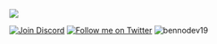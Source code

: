<img src="./static/images/HeaderBackground.svg.svg">

  <p align="left">
    <a href="https://discord.gg/9Edsb3z"><img src="https://img.shields.io/discord/637567797446180874.svg?label=&logo=discord&logoColor=ffffff&color=7389D8&labelColor=6A7EC2" alt="Join Discord"></a>
	<a href="https://twitter.com/DevBenno"><img src="https://img.shields.io/twitter/follow/DevBenno.svg?label=BennoDev" alt="Follow me on Twitter"></a>
	<img src="https://komarev.com/ghpvc/?username=bennodev19" alt="bennodev19" /> 
  </p>